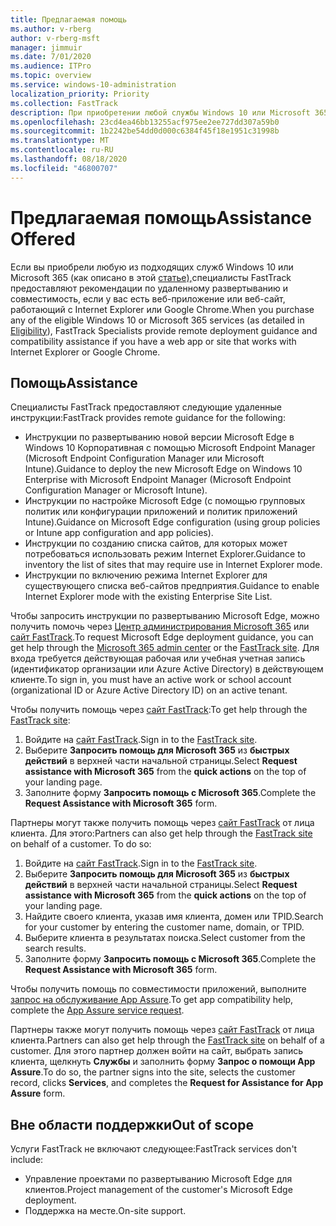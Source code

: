 ```yaml
---
title: Предлагаемая помощь
ms.author: v-rberg
author: v-rberg-msft
manager: jimmuir
ms.date: 7/01/2020
ms.audience: ITPro
ms.topic: overview
ms.service: windows-10-administration
localization_priority: Priority
ms.collection: FastTrack
description: При приобретении любой службы Windows 10 или Microsoft 365 (см. раздел "Поддерживаемые службы и тарифные планы") специалисты FastTrack предоставляют инструкции по удаленному развертыванию и помощь по обеспечению совместимости, если у вас есть веб-приложение или сайт, поддерживающие Internet Explorer или Google Chrome.
ms.openlocfilehash: 23cd4ea46bb13255acf975ee2ee727dd307a59b0
ms.sourcegitcommit: 1b2242be54dd0d000c6384f45f18e1951c31998b
ms.translationtype: MT
ms.contentlocale: ru-RU
ms.lasthandoff: 08/18/2020
ms.locfileid: "46800707"
---
```

# <a name="assistance-offered"></a><span data-ttu-id="b4af9-103">Предлагаемая помощь</span><span class="sxs-lookup"><span data-stu-id="b4af9-103">Assistance Offered</span></span>

<span data-ttu-id="b4af9-104">Если вы приобрели любую из подходящих служб Windows 10 или Microsoft 365 (как описано в этой [статье),](eligibility.md)специалисты FastTrack предоставляют рекомендации по удаленному развертыванию и совместимость, если у вас есть веб-приложение или веб-сайт, работающий с Internet Explorer или Google Chrome.</span><span class="sxs-lookup"><span data-stu-id="b4af9-104">When you purchase any of the eligible Windows 10 or Microsoft 365 services (as detailed in [Eligibility](eligibility.md)), FastTrack Specialists provide remote deployment guidance and compatibility assistance if you have a web app or site that works with Internet Explorer or Google Chrome.</span></span> 

## <a name="assistance"></a><span data-ttu-id="b4af9-105">Помощь</span><span class="sxs-lookup"><span data-stu-id="b4af9-105">Assistance</span></span>

<span data-ttu-id="b4af9-106">Специалисты FastTrack предоставляют следующие удаленные инструкции:</span><span class="sxs-lookup"><span data-stu-id="b4af9-106">FastTrack provides remote guidance for the following:</span></span>
- <span data-ttu-id="b4af9-107">Инструкции по развертыванию новой версии Microsoft Edge в Windows 10 Корпоративная с помощью Microsoft Endpoint Manager (Microsoft Endpoint Configuration Manager или Microsoft Intune).</span><span class="sxs-lookup"><span data-stu-id="b4af9-107">Guidance to deploy the new Microsoft Edge on Windows 10 Enterprise with Microsoft Endpoint Manager (Microsoft Endpoint Configuration Manager or Microsoft Intune).</span></span>
- <span data-ttu-id="b4af9-108">Инструкции по настройке Microsoft Edge (с помощью групповых политик или конфигурации приложений и политик приложений Intune).</span><span class="sxs-lookup"><span data-stu-id="b4af9-108">Guidance on Microsoft Edge configuration (using group policies or Intune app configuration and app policies).</span></span>
- <span data-ttu-id="b4af9-109">Инструкции по созданию списка сайтов, для которых может потребоваться использовать режим Internet Explorer.</span><span class="sxs-lookup"><span data-stu-id="b4af9-109">Guidance to inventory the list of sites that may require use in Internet Explorer mode.</span></span>
- <span data-ttu-id="b4af9-110">Инструкции по включению режима Internet Explorer для существующего списка веб-сайтов предприятия.</span><span class="sxs-lookup"><span data-stu-id="b4af9-110">Guidance to enable Internet Explorer mode with the existing Enterprise Site List.</span></span>

<span data-ttu-id="b4af9-111">Чтобы запросить инструкции по развертыванию Microsoft Edge, можно получить помочь через [Центр администрирования Microsoft 365](https://go.microsoft.com/fwlink/?linkid=2032704) или [сайт FastTrack](https://go.microsoft.com/fwlink/?linkid=780698).</span><span class="sxs-lookup"><span data-stu-id="b4af9-111">To request Microsoft Edge deployment guidance, you can get help through the [Microsoft 365 admin center](https://go.microsoft.com/fwlink/?linkid=2032704) or the [FastTrack site](https://go.microsoft.com/fwlink/?linkid=780698).</span></span> <span data-ttu-id="b4af9-112">Для входа требуется действующая рабочая или учебная учетная запись (идентификатор организации или Azure Active Directory) в действующем клиенте.</span><span class="sxs-lookup"><span data-stu-id="b4af9-112">To sign in, you must have an active work or school account (organizational ID or Azure Active Directory ID) on an active tenant.</span></span> 

<span data-ttu-id="b4af9-113">Чтобы получить помощь через [сайт FastTrack](https://go.microsoft.com/fwlink/?linkid=780698):</span><span class="sxs-lookup"><span data-stu-id="b4af9-113">To get help through the [FastTrack site](https://go.microsoft.com/fwlink/?linkid=780698):</span></span> 
1.    <span data-ttu-id="b4af9-114">Войдите на [сайт FastTrack](https://go.microsoft.com/fwlink/?linkid=780698).</span><span class="sxs-lookup"><span data-stu-id="b4af9-114">Sign in to the [FastTrack site](https://go.microsoft.com/fwlink/?linkid=780698).</span></span> 
2.    <span data-ttu-id="b4af9-115">Выберите **Запросить помощь для Microsoft 365** из **быстрых действий** в верхней части начальной страницы.</span><span class="sxs-lookup"><span data-stu-id="b4af9-115">Select **Request assistance with Microsoft 365** from the **quick actions** on the top of your landing page.</span></span>
3.    <span data-ttu-id="b4af9-116">Заполните форму **Запросить помощь с Microsoft 365**.</span><span class="sxs-lookup"><span data-stu-id="b4af9-116">Complete the **Request Assistance with Microsoft 365** form.</span></span>
  
<span data-ttu-id="b4af9-p102">Партнеры могут также получить помощь через [сайт FastTrack](https://go.microsoft.com/fwlink/?linkid=780698) от лица клиента. Для этого:</span><span class="sxs-lookup"><span data-stu-id="b4af9-p102">Partners can also get help through the [FastTrack site](https://go.microsoft.com/fwlink/?linkid=780698) on behalf of a customer. To do so:</span></span>
1.    <span data-ttu-id="b4af9-119">Войдите на [сайт FastTrack](https://go.microsoft.com/fwlink/?linkid=780698).</span><span class="sxs-lookup"><span data-stu-id="b4af9-119">Sign in to the [FastTrack site](https://go.microsoft.com/fwlink/?linkid=780698).</span></span> 
2.    <span data-ttu-id="b4af9-120">Выберите **Запросить помощь для Microsoft 365** из **быстрых действий** в верхней части начальной страницы.</span><span class="sxs-lookup"><span data-stu-id="b4af9-120">Select **Request assistance with Microsoft 365** from the **quick actions** on the top of your landing page.</span></span>
3.    <span data-ttu-id="b4af9-121">Найдите своего клиента, указав имя клиента, домен или TPID.</span><span class="sxs-lookup"><span data-stu-id="b4af9-121">Search for your customer by entering the customer name, domain, or TPID.</span></span>
4.    <span data-ttu-id="b4af9-122">Выберите клиента в результатах поиска.</span><span class="sxs-lookup"><span data-stu-id="b4af9-122">Select customer from the search results.</span></span>
5.    <span data-ttu-id="b4af9-123">Заполните форму **Запросить помощь с Microsoft 365**.</span><span class="sxs-lookup"><span data-stu-id="b4af9-123">Complete the **Request Assistance with Microsoft 365** form.</span></span>
 
<span data-ttu-id="b4af9-124">Чтобы получить помощь по совместимости приложений, выполните [запрос на обслуживание App Assure](https://go.microsoft.com/fwlink/?linkid=2022721).</span><span class="sxs-lookup"><span data-stu-id="b4af9-124">To get app compatibility help, complete the [App Assure service request](https://go.microsoft.com/fwlink/?linkid=2022721).</span></span>

<span data-ttu-id="b4af9-125">Партнеры также могут получить помощь через [сайт FastTrack](https://go.microsoft.com/fwlink/?linkid=780698) от лица клиента.</span><span class="sxs-lookup"><span data-stu-id="b4af9-125">Partners can also get help through the [FastTrack site](https://go.microsoft.com/fwlink/?linkid=780698) on behalf of a customer.</span></span> <span data-ttu-id="b4af9-126">Для этого партнер должен войти на сайт, выбрать запись клиента, щелкнуть **Службы** и заполнить форму **Запрос о помощи App Assure**.</span><span class="sxs-lookup"><span data-stu-id="b4af9-126">To do so, the partner signs into the site, selects the customer record, clicks **Services**, and completes the **Request for Assistance for App Assure** form.</span></span>

## <a name="out-of-scope"></a><span data-ttu-id="b4af9-127">Вне области поддержки</span><span class="sxs-lookup"><span data-stu-id="b4af9-127">Out of scope</span></span>

<span data-ttu-id="b4af9-128">Услуги FastTrack не включают следующее:</span><span class="sxs-lookup"><span data-stu-id="b4af9-128">FastTrack services don't include:</span></span>
- <span data-ttu-id="b4af9-129">Управление проектами по развертыванию Microsoft Edge для клиентов.</span><span class="sxs-lookup"><span data-stu-id="b4af9-129">Project management of the customer's Microsoft Edge deployment.</span></span>
- <span data-ttu-id="b4af9-130">Поддержка на месте.</span><span class="sxs-lookup"><span data-stu-id="b4af9-130">On-site support.</span></span>

